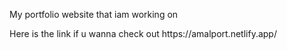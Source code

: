 <p>My portfolio website that iam working on</p>
<p>Here is the link if u wanna check out https://amalport.netlify.app/</p>
